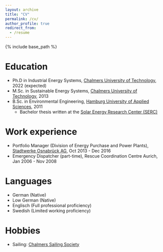 ```yaml
---
layout: archive
title: "CV"
permalink: /cv/
author_profile: true
redirect_from:
  - /resume
---
```


{% include base_path %}

Education
======
* Ph.D in Industrial Energy Systems, [Chalmers University of Technology](https://www.chalmers.se), 2022 (expected)
* M.Sc. in Sustainable Energy Systems, [Chalmers University of Technology](https://www.chalmers.se), 2013
* B.Sc. in Environmental Engineering, [Hamburg University of Applied Sciences](https://www.haw-hamburg.de), 2011
  * Bachelor thesis written at the [Solar Energy Research Center (SERC)](https://www.du.se/en/research/energy-and-built-environments/solar-energy-research-center-serc/)

Work experience
======
* Portfolio Manager (Division of Energy Purchase and Power Plants), [Stadtwerke Osnabrück AG](https://www.stadtwerke-osnabrueck.de), Oct 2013 - Dec 2016
* Emergency Dispatcher (part-time), Rescue Coordination Centre Aurich, Jan 2006 - Nov 2008
  
Languages
======
* German (Native)
* Low German (Native)
* Englisch (Full professional proficiency)
* Swedish (Limited working proficiency)

Hobbies
======
* Sailing: [Chalmers Sailing Society](http://chss.chs.chalmers.se)
